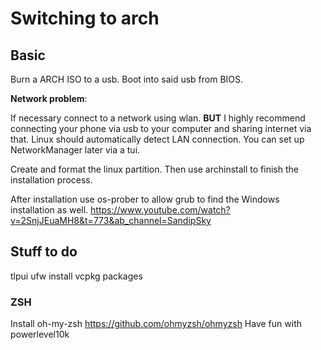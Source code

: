 # Switching to arch

## Basic

Burn a ARCH ISO to a usb. Boot into said usb from BIOS.

**Network problem**:

If necessary connect to a network using wlan. **BUT** I highly recommend
connecting your phone via usb to your computer and sharing internet via that.
Linux should automatically detect LAN connection. You can set up NetworkManager
later via a tui.

Create and format the linux partition. Then use archinstall to finish the
installation process.

After installation use os-prober to allow grub to find the Windows installation
as well.
<https://www.youtube.com/watch?v=2SnjJEuaMH8&t=773&ab_channel=SandipSky>

## Stuff to do

tlpui ufw install vcpkg packages

### ZSH

Install oh-my-zsh <https://github.com/ohmyzsh/ohmyzsh> Have fun with
powerlevel10k
